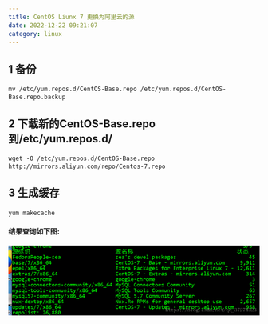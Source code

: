 ```yaml
---
title: CentOS Liunx 7 更换为阿里云的源
date: 2022-12-22 09:21:07
category: linux
---
```


## 1 备份

```shell
mv /etc/yum.repos.d/CentOS-Base.repo /etc/yum.repos.d/CentOS-Base.repo.backup
```

## 2 下载新的CentOS-Base.repo 到/etc/yum.repos.d/

```shell
wget -O /etc/yum.repos.d/CentOS-Base.repo http://mirrors.aliyun.com/repo/Centos-7.repo
```

## 3 生成缓存

```shell
yum makecache
```

#### 结果查询如下图:

![在这里插入图片描述](/images/blog/linux/b-5-1.png)